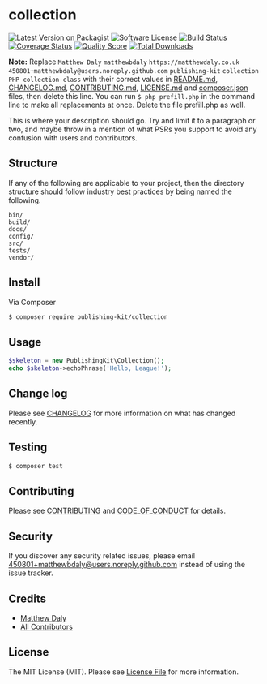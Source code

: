 # collection

[![Latest Version on Packagist][ico-version]][link-packagist]
[![Software License][ico-license]](LICENSE.md)
[![Build Status][ico-travis]][link-travis]
[![Coverage Status][ico-scrutinizer]][link-scrutinizer]
[![Quality Score][ico-code-quality]][link-code-quality]
[![Total Downloads][ico-downloads]][link-downloads]

**Note:** Replace ```Matthew Daly``` ```matthewbdaly``` ```https://matthewdaly.co.uk``` ```450801+matthewbdaly@users.noreply.github.com``` ```publishing-kit``` ```collection``` ```PHP collection class``` with their correct values in [README.md](README.md), [CHANGELOG.md](CHANGELOG.md), [CONTRIBUTING.md](CONTRIBUTING.md), [LICENSE.md](LICENSE.md) and [composer.json](composer.json) files, then delete this line. You can run `$ php prefill.php` in the command line to make all replacements at once. Delete the file prefill.php as well.

This is where your description should go. Try and limit it to a paragraph or two, and maybe throw in a mention of what
PSRs you support to avoid any confusion with users and contributors.

## Structure

If any of the following are applicable to your project, then the directory structure should follow industry best practices by being named the following.

```
bin/        
build/
docs/
config/
src/
tests/
vendor/
```


## Install

Via Composer

``` bash
$ composer require publishing-kit/collection
```

## Usage

``` php
$skeleton = new PublishingKit\Collection();
echo $skeleton->echoPhrase('Hello, League!');
```

## Change log

Please see [CHANGELOG](CHANGELOG.md) for more information on what has changed recently.

## Testing

``` bash
$ composer test
```

## Contributing

Please see [CONTRIBUTING](CONTRIBUTING.md) and [CODE_OF_CONDUCT](CODE_OF_CONDUCT.md) for details.

## Security

If you discover any security related issues, please email 450801+matthewbdaly@users.noreply.github.com instead of using the issue tracker.

## Credits

- [Matthew Daly][link-author]
- [All Contributors][link-contributors]

## License

The MIT License (MIT). Please see [License File](LICENSE.md) for more information.

[ico-version]: https://img.shields.io/packagist/v/publishing-kit/collection.svg?style=flat-square
[ico-license]: https://img.shields.io/badge/license-MIT-brightgreen.svg?style=flat-square
[ico-travis]: https://img.shields.io/travis/publishing-kit/collection/master.svg?style=flat-square
[ico-scrutinizer]: https://img.shields.io/scrutinizer/coverage/g/publishing-kit/collection.svg?style=flat-square
[ico-code-quality]: https://img.shields.io/scrutinizer/g/publishing-kit/collection.svg?style=flat-square
[ico-downloads]: https://img.shields.io/packagist/dt/publishing-kit/collection.svg?style=flat-square

[link-packagist]: https://packagist.org/packages/publishing-kit/collection
[link-travis]: https://travis-ci.org/publishing-kit/collection
[link-scrutinizer]: https://scrutinizer-ci.com/g/publishing-kit/collection/code-structure
[link-code-quality]: https://scrutinizer-ci.com/g/publishing-kit/collection
[link-downloads]: https://packagist.org/packages/publishing-kit/collection
[link-author]: https://github.com/matthewbdaly
[link-contributors]: ../../contributors
